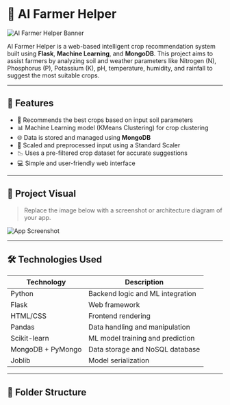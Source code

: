 # 🌾 AI Farmer Helper

![AI Farmer Helper Banner](https://via.placeholder.com/1000x300.png?text=AI+Farmer+Helper+Project+Banner)

AI Farmer Helper is a web-based intelligent crop recommendation system built using **Flask**, **Machine Learning**, and **MongoDB**. This project aims to assist farmers by analyzing soil and weather parameters like Nitrogen (N), Phosphorus (P), Potassium (K), pH, temperature, humidity, and rainfall to suggest the most suitable crops.

---

## 🚀 Features

- 🌱 Recommends the best crops based on input soil parameters
- 📊 Machine Learning model (KMeans Clustering) for crop clustering
- 🌐 Data is stored and managed using **MongoDB**
- 🧪 Scaled and preprocessed input using a Standard Scaler
- 📉 Uses a pre-filtered crop dataset for accurate suggestions
- 💻 Simple and user-friendly web interface

---

## 📸 Project Visual

> Replace the image below with a screenshot or architecture diagram of your app.

![App Screenshot](https://via.placeholder.com/800x400.png?text=Insert+App+Screenshot+Here)

---

## 🛠️ Technologies Used

| Technology | Description |
|------------|-------------|
| Python     | Backend logic and ML integration |
| Flask      | Web framework |
| HTML/CSS   | Frontend rendering |
| Pandas     | Data handling and manipulation |
| Scikit-learn | ML model training and prediction |
| MongoDB + PyMongo | Data storage and NoSQL database |
| Joblib     | Model serialization |

---

## 📂 Folder Structure

